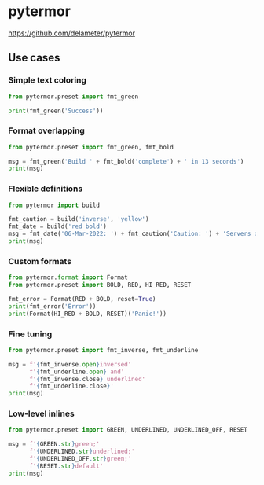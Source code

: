 # pytermor

https://github.com/delameter/pytermor

## Use cases

### Simple text coloring
```python
from pytermor.preset import fmt_green

print(fmt_green('Success'))
```

### Format overlapping
```python
from pytermor.preset import fmt_green, fmt_bold

msg = fmt_green('Build ' + fmt_bold('complete') + ' in 13 seconds')
print(msg)
```

### Flexible definitions
```python
from pytermor import build

fmt_caution = build('inverse', 'yellow')
fmt_date = build('red bold')
msg = fmt_date('06-Mar-2022: ') + fmt_caution('Caution: ') + 'Servers down'
print(msg)
```

### Custom formats
```python
from pytermor.format import Format
from pytermor.preset import BOLD, RED, HI_RED, RESET

fmt_error = Format(RED + BOLD, reset=True)
print(fmt_error('Error'))
print(Format(HI_RED + BOLD, RESET)('Panic!'))
```

### Fine tuning
```python
from pytermor.preset import fmt_inverse, fmt_underline

msg = f'{fmt_inverse.open}inversed'
      f'{fmt_underline.open} and'
      f'{fmt_inverse.close} underlined'
      f'{fmt_underline.close}'
print(msg)
```

### Low-level inlines
```python
from pytermor.preset import GREEN, UNDERLINED, UNDERLINED_OFF, RESET

msg = f'{GREEN.str}green;'
      f'{UNDERLINED.str}underlined;'
      f'{UNDERLINED_OFF.str}green;'
      f'{RESET.str}default'
print(msg)
```

